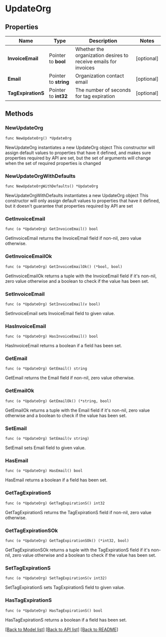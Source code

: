 # UpdateOrg

## Properties

Name | Type | Description | Notes
------------ | ------------- | ------------- | -------------
**InvoiceEmail** | Pointer to **bool** | Whether the organization desires to receive emails for invoices | [optional] 
**Email** | Pointer to **string** | Organization contact email | [optional] 
**TagExpirationS** | Pointer to **int32** | The number of seconds for tag expiration | [optional] 

## Methods

### NewUpdateOrg

`func NewUpdateOrg() *UpdateOrg`

NewUpdateOrg instantiates a new UpdateOrg object
This constructor will assign default values to properties that have it defined,
and makes sure properties required by API are set, but the set of arguments
will change when the set of required properties is changed

### NewUpdateOrgWithDefaults

`func NewUpdateOrgWithDefaults() *UpdateOrg`

NewUpdateOrgWithDefaults instantiates a new UpdateOrg object
This constructor will only assign default values to properties that have it defined,
but it doesn't guarantee that properties required by API are set

### GetInvoiceEmail

`func (o *UpdateOrg) GetInvoiceEmail() bool`

GetInvoiceEmail returns the InvoiceEmail field if non-nil, zero value otherwise.

### GetInvoiceEmailOk

`func (o *UpdateOrg) GetInvoiceEmailOk() (*bool, bool)`

GetInvoiceEmailOk returns a tuple with the InvoiceEmail field if it's non-nil, zero value otherwise
and a boolean to check if the value has been set.

### SetInvoiceEmail

`func (o *UpdateOrg) SetInvoiceEmail(v bool)`

SetInvoiceEmail sets InvoiceEmail field to given value.

### HasInvoiceEmail

`func (o *UpdateOrg) HasInvoiceEmail() bool`

HasInvoiceEmail returns a boolean if a field has been set.

### GetEmail

`func (o *UpdateOrg) GetEmail() string`

GetEmail returns the Email field if non-nil, zero value otherwise.

### GetEmailOk

`func (o *UpdateOrg) GetEmailOk() (*string, bool)`

GetEmailOk returns a tuple with the Email field if it's non-nil, zero value otherwise
and a boolean to check if the value has been set.

### SetEmail

`func (o *UpdateOrg) SetEmail(v string)`

SetEmail sets Email field to given value.

### HasEmail

`func (o *UpdateOrg) HasEmail() bool`

HasEmail returns a boolean if a field has been set.

### GetTagExpirationS

`func (o *UpdateOrg) GetTagExpirationS() int32`

GetTagExpirationS returns the TagExpirationS field if non-nil, zero value otherwise.

### GetTagExpirationSOk

`func (o *UpdateOrg) GetTagExpirationSOk() (*int32, bool)`

GetTagExpirationSOk returns a tuple with the TagExpirationS field if it's non-nil, zero value otherwise
and a boolean to check if the value has been set.

### SetTagExpirationS

`func (o *UpdateOrg) SetTagExpirationS(v int32)`

SetTagExpirationS sets TagExpirationS field to given value.

### HasTagExpirationS

`func (o *UpdateOrg) HasTagExpirationS() bool`

HasTagExpirationS returns a boolean if a field has been set.


[[Back to Model list]](../README.md#documentation-for-models) [[Back to API list]](../README.md#documentation-for-api-endpoints) [[Back to README]](../README.md)


